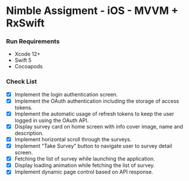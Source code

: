 # Nimble Assigment - iOS - MVVM + RxSwift

### Run Requirements

* Xcode 12+
* Swift 5
* Cocoapods

### Check List
* [x] Implement the login authentication screen.
* [x] Implement the OAuth authentication including the storage of access tokens.
* [x] Implement the automatic usage of refresh tokens to keep the user logged in using the OAuth API.
* [x] Display survey card on home screen with info cover image, name and description.
* [x] Implement horizontal scroll through the surveys.
* [x] Implement "Take Survey" button to navigate user to survey detail screen.
* [x] Fetching the list of survey while launching the application.
* [x] Display loading animation while fetching the list of survey.
* [x] Implement dynamic page control based on API response.
